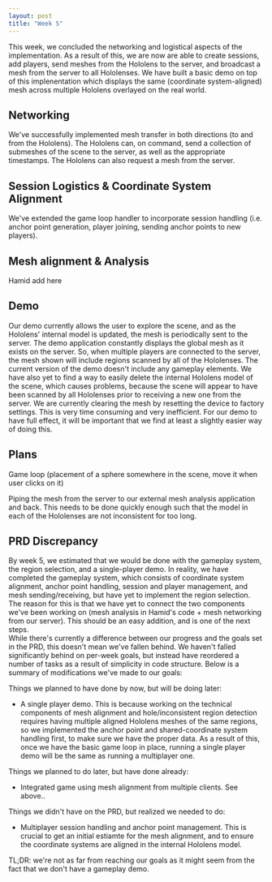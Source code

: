 ```yaml
---
layout: post
title: "Week 5"
---
```


This week, we concluded the networking and logistical aspects of the implementation. As a result of this, we are now are able to create sessions, add players, send meshes from the Hololens to the server, and broadcast a mesh from the server to all Hololenses. We have built a basic demo on top of this implenentation which displays the same (coordinate system-aligned) mesh across multiple Hololens overlayed on the real world.  

## Networking
We've successfully implemented mesh transfer in both directions (to and from the Hololens). The Hololens can, on command, send a collection of submeshes of the scene to the server, as well as the appropriate timestamps. The Hololens can also request a mesh from the server.   

## Session Logistics & Coordinate System Alignment
We've extended the game loop handler to incorporate session handling (i.e. anchor point generation, player joining, sending anchor points to new players). 

## Mesh alignment & Analysis
Hamid add here

## Demo
Our demo currently allows the user to explore the scene, and as the Hololens' internal model is updated, the mesh is periodically sent to the server. The demo application constantly displays the global mesh as it exists on the server. So, when multiple players are connected to the server, the mesh shown will include regions scanned by all of the Hololenses.
The current version of the demo doesn't include any gameplay elements. We have also yet to find a way to easily delete the internal Hololens model of the scene, which causes problems, because the scene will appear to have been scanned by all Hololenses prior to receiving a new one from the server. We are currently clearing the mesh by resetting the device to factory settings. This is very time consuming and very inefficient. For our demo to have full effect, it will be important that we find at least a slightly easier way of doing this.

## Plans
Game loop (placement of a sphere somewhere in the scene, move it when user clicks on it)
  
  Piping the mesh from the server to our external mesh analysis application and back. This needs to be done quickly enough such that the model in each of the Hololenses are not inconsistent for too long.

## PRD Discrepancy
  By week 5, we estimated that we would be done with the gameplay system, the region selection, and a single-player demo. In reality, we have completed the gameplay system, which consists of coordinate system alignment, anchor point handling, session and player management, and mesh sending/receiving, but have yet to implement the region selection. The reason for this is that we have yet to connect the two components we've been working on (mesh analysis in Hamid's code + mesh networking from our server). This should be an easy addition, and is one of the next steps.  
While there's currently a difference between our progress and the goals set in the PRD, this doesn't mean we've fallen behind. We haven't falled significantly behind on per-week goals, but instead have reordered a number of tasks as a result of simplicity in code structure. Below is a summary of modifications we've made to our goals:

Things we planned to have done by now, but will be doing later:

- A single player demo. This is because working on the technical components of mesh alignment and hole/inconsistent region detection requires having multiple aligned Hololens meshes of the same regions, so we implemented the anchor point and shared-coordinate system handling first, to make sure we have the proper data. As a result of this, once we have the basic game loop in place, running a single player demo will be the same as running a multiplayer one. 

Things we planned to do later, but have done already:

- Integrated game using mesh alignment from multiple clients. See above..

Things we didn't have on the PRD, but realized we needed to do:

- Multiplayer session handling and anchor point management. This is crucial to get an initial estiamte for the mesh alignment, and to ensure the coordinate systems are aligned in the internal Hololens model. 

TL;DR: we're not as far from reaching our goals as it might seem from the fact that we don't have a gameplay demo. 
